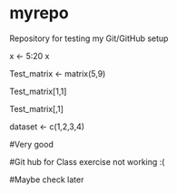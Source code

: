 # myrepo
Repository for testing my Git/GitHub setup


x <- 5:20
x

Test_matrix <- matrix(5,9)

Test_matrix[1,1]

Test_matrix[,1]

dataset <- c(1,2,3,4)

#Very good

#Git hub for Class exercise not working :(

#Maybe check later

